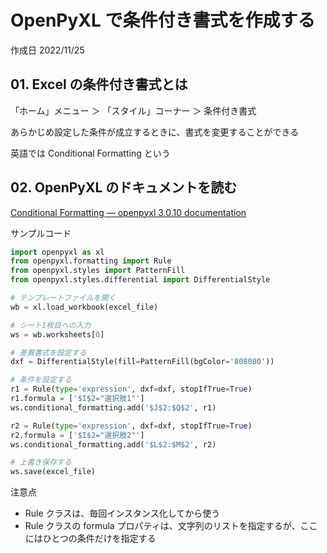 # OpenPyXL で条件付き書式を作成する

作成日 2022/11/25

## 01. Excel の条件付き書式とは

「ホーム」メニュー ＞ 「スタイル」コーナー ＞ 条件付き書式

あらかじめ設定した条件が成立するときに、書式を変更することができる

英語では Conditional Formatting という

## 02. OpenPyXL のドキュメントを読む

[Conditional Formatting — openpyxl 3.0.10 documentation](https://openpyxl.readthedocs.io/en/stable/formatting.html)

サンプルコード

```python
import openpyxl as xl
from openpyxl.formatting import Rule
from openpyxl.styles import PatternFill
from openpyxl.styles.differential import DifferentialStyle

# テンプレートファイルを開く
wb = xl.load_workbook(excel_file)

# シート1枚目への入力
ws = wb.worksheets[0]

# 差異書式を設定する
dxf = DifferentialStyle(fill=PatternFill(bgColor='808080'))

# 条件を設定する
r1 = Rule(type='expression', dxf=dxf, stopIfTrue=True)
r1.formula = ['$I$2="選択肢1"']
ws.conditional_formatting.add('$J$2:$Q$2', r1)

r2 = Rule(type='expression', dxf=dxf, stopIfTrue=True)
r2.formula = ['$I$2="選択肢2"']
ws.conditional_formatting.add('$L$2:$M$2', r2)

# 上書き保存する
ws.save(excel_file)
```

注意点

- Rule クラスは、毎回インスタンス化してから使う
- Rule クラスの formula プロパティは、文字列のリストを指定するが、ここにはひとつの条件だけを指定する
